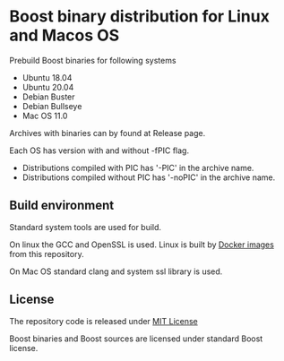 
# Boost binary distribution for Linux and Macos OS

Prebuild Boost binaries for following systems

- Ubuntu 18.04
- Ubuntu 20.04
- Debian Buster
- Debian Bullseye
- Mac OS 11.0

Archives with binaries can by found at Release page.

Each OS has version with and without -fPIC flag.

- Distributions compiled with PIC has '-PIC' in the archive name.
- Distributions compiled without PIC has '-noPIC' in the archive name.

## Build environment

Standard system tools are used for build.

On linux the GCC and OpenSSL is used. Linux is built by [Docker images](docker/) from this repository.

On Mac OS standard clang and system ssl library is used.

## License

The repository code is released under [MIT License](LICENSE)

Boost binaries and Boost sources are licensed under standard Boost license.
